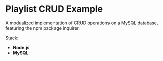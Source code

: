 # Playlist CRUD Example

<p>
<span>A modualized implementation of CRUD operations on a MySQL database, featuring the npm package inquirer.</span>
</p>

Stack:
* **Node.js**
* **MySQL**
